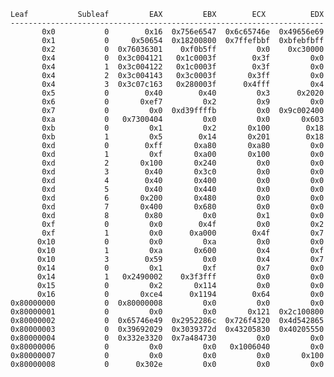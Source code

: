     Leaf           Subleaf         EAX         EBX        ECX          EDX
    ----------------------------------------------------------------------
           0x0           0        0x16  0x756e6547  0x6c65746e  0x49656e69
           0x1           0     0x50654  0x18200800  0x7ffefbbf  0xbfebfbff
           0x2           0  0x76036301    0xf0b5ff         0x0    0xc30000
           0x4           0  0x3c004121   0x1c0003f        0x3f         0x0
           0x4           1  0x3c004122   0x1c0003f        0x3f         0x0
           0x4           2  0x3c004143   0x3c0003f       0x3ff         0x0
           0x4           3  0x3c07c163   0x280003f      0x4fff         0x4
           0x5           0        0x40        0x40         0x3      0x2020
           0x6           0       0xef7         0x2         0x9         0x0
           0x7           0         0x0  0xd39ffffb         0x0  0x9c002400
           0xa           0   0x7300404         0x0         0x0       0x603
           0xb           0         0x1         0x2       0x100        0x18
           0xb           1         0x5        0x14       0x201        0x18
           0xd           0        0xff       0xa80       0xa80         0x0
           0xd           1         0xf       0xa00       0x100         0x0
           0xd           2       0x100       0x240         0x0         0x0
           0xd           3        0x40       0x3c0         0x0         0x0
           0xd           4        0x40       0x400         0x0         0x0
           0xd           5        0x40       0x440         0x0         0x0
           0xd           6       0x200       0x480         0x0         0x0
           0xd           7       0x400       0x680         0x0         0x0
           0xd           8        0x80         0x0         0x1         0x0
           0xf           0         0x0        0x4f         0x0         0x2
           0xf           1         0x0      0xa000        0x4f         0x7
          0x10           0         0x0         0xa         0x0         0x0
          0x10           1         0xa       0x600         0x4         0xf
          0x10           3        0x59         0x0         0x4         0x7
          0x14           0         0x1         0xf         0x7         0x0
          0x14           1   0x2490002    0x3f3fff         0x0         0x0
          0x15           0         0x2       0x114         0x0         0x0
          0x16           0       0xce4      0x1194        0x64         0x0
    0x80000000           0  0x80000008         0x0         0x0         0x0
    0x80000001           0         0x0         0x0       0x121  0x2c100800
    0x80000002           0  0x65746e49  0x2952286c  0x726f4320  0x4d542865
    0x80000003           0  0x39692029  0x3039372d  0x43205830  0x40205550
    0x80000004           0  0x332e3320  0x7a484730         0x0         0x0
    0x80000006           0         0x0         0x0   0x1006040         0x0
    0x80000007           0         0x0         0x0         0x0       0x100
    0x80000008           0      0x302e         0x0         0x0         0x0
